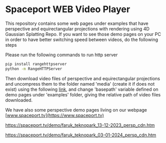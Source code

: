 
# Spaceport WEB Video Player 

This repository contains some web pages under examples that have perspective and equirectangular projections with rendering using 4D Gaussian Splatting Repo. If you want to see those demo pages on your PC in order to have better switching speed between videos, do the following steps

Please run the following commands to run http server

```bash
pip install rangehttpserver
python -m RangeHTTPServer
```

Then download video files of perspective and equirectangular projections and uncompress them to the folder named 'media' (create it if does not exist) using the following [link](https://drive.google.com/drive/folders/1sQWfPb7Wn0ZMFkwqEsrObqPNYHN048OC?usp=sharing), and change 'basepath' variable defined on demo pages under 'examples' folder, giving the relative path of video files downloaded.

We have also some perspective demo pages living on our webpage [www.spaceport.tv](https://www.spaceport.tv)

https://spaceport.tv/demo/faruk_teknopark_13-12-2023_persp_cdn.htm 

https://spaceport.tv/demo/faruk_teknopark_03-01-2024_persp_cdn.htm